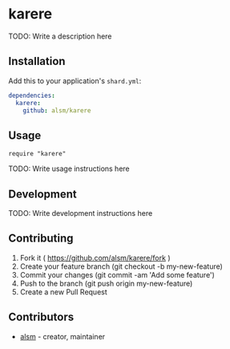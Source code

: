 # karere

TODO: Write a description here

## Installation


Add this to your application's `shard.yml`:

```yaml
dependencies:
  karere:
    github: alsm/karere
```


## Usage


```crystal
require "karere"
```


TODO: Write usage instructions here

## Development

TODO: Write development instructions here

## Contributing

1. Fork it ( https://github.com/alsm/karere/fork )
2. Create your feature branch (git checkout -b my-new-feature)
3. Commit your changes (git commit -am 'Add some feature')
4. Push to the branch (git push origin my-new-feature)
5. Create a new Pull Request

## Contributors

- [alsm](https://github.com/alsm)  - creator, maintainer

